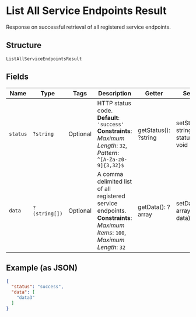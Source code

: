 
# List All Service Endpoints Result

Response on successful retrieval of all registered service endpoints.

## Structure

`ListAllServiceEndpointsResult`

## Fields

| Name | Type | Tags | Description | Getter | Setter |
|  --- | --- | --- | --- | --- | --- |
| `status` | `?string` | Optional | HTTP status code.<br>**Default**: `'success'`<br>**Constraints**: *Maximum Length*: `32`, *Pattern*: `^[A-Za-z0-9]{3,32}$` | getStatus(): ?string | setStatus(?string status): void |
| `data` | `?(string[])` | Optional | A comma delimited list of all registered service endpoints.<br>**Constraints**: *Maximum Items*: `100`, *Maximum Length*: `32` | getData(): ?array | setData(?array data): void |

## Example (as JSON)

```json
{
  "status": "success",
  "data": [
    "data3"
  ]
}
```

